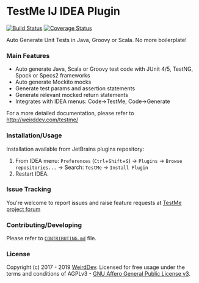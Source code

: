 # TestMe IJ IDEA Plugin
[//]: # ([![Build Status]&#40;https://travis-ci.org/wrdv/testme-idea.svg?branch=master&#41;]&#40;https://travis-ci.org/wrdv/testme-idea&#41;)
[![Build Status](https://github.com/wrdv/testme-idea/actions)](https://github.com/wrdv/testme-idea/actions/workflows/test.yml/badge.svg?event=push)
[![Coverage Status](https://coveralls.io/github/wrdv/testme-idea?branch=master)](https://coveralls.io/repos/github/wrdv/testme-idea/badge.svg?branch=master)

Auto Generate Unit Tests in Java, Groovy or Scala.
No more boilerplate!

### Main Features
- Auto generate Java, Scala or Groovy test code with JUnit 4/5, TestNG, Spock or Specs2 frameworks
- Auto generate Mockito mocks
- Generate test params and assertion statements
- Generate relevant mocked return statements
- Integrates with IDEA menus: Code->TestMe, Code->Generate

For a more detailed documentation, please refer to http://weirddev.com/testme/

### Installation/Usage
Installation available from JetBrains plugins repository:
1. From IDEA menu: `Preferences` (`Ctrl`+`Shift`+`S`) -> `Plugins` -> `Browse repositories...` -> Search: `TestMe` -> `Install Plugin`
2. Restart IDEA.


### Issue Tracking
You're welcome to report issues and raise feature requests at [TestMe project forum](http://weirddev.com/forum#!/testme)

### Contributing/Developing
Please refer to [`CONTRIBUTING.md`](./CONTRIBUTING.md) file.


### License
Copyright (c) 2017 - 2019 [WeirdDev](http://weirddev.com). Licensed for free usage under the terms and conditions of AGPLv3 - [GNU Affero General Public License v3](https://www.gnu.org/licenses/agpl-3.0.en.html).
